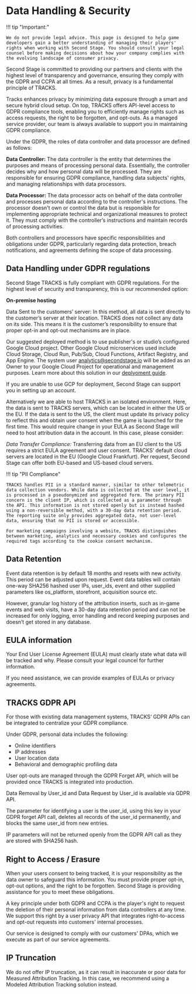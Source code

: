 # Data Handling & Security

!!! tip "Important:"

    We do not provide legal advice. This page is designed to help game developers gain a better understanding of managing their players' rights when working with Second Stage. You should consult your legal counsel before making decisions about how your company complies with the evolving landscape of consumer privacy. 
    
Second Stage is committed to providing our partners and clients with the highest level of transparency and governance, ensuring they comply with the GDPR and CCPA at all times. As a result, privacy is a fundamental principle of TRACKS.

Tracks enhances privacy by minimizing data exposure through a smart and secure hybrid cloud setup. On top, TRACKS offers API-level access to GDPR compliance tools, enabling you to efficiently manage rights such as access requests, the right to be forgotten, and opt-outs. As a managed service provider, our team is always available to support you in maintaining GDPR compliance.

Under the GDPR, the roles of data controller and data processor are defined as follows:

**Data Controller:** The data controller is the entity that determines the purposes and means of processing personal data. Essentially, the controller decides why and how personal data will be processed. They are responsible for ensuring GDPR compliance, handling data subjects' rights, and managing relationships with data processors.

**Data Processor:** The data processor acts on behalf of the data controller and processes personal data according to the controller's instructions. The processor doesn't own or control the data but is responsible for implementing appropriate technical and organizational measures to protect it. They must comply with the controller’s instructions and maintain records of processing activities.

Both controllers and processors have specific responsibilities and obligations under GDPR, particularly regarding data protection, breach notifications, and agreements defining the scope of data processing.

## Data Handling under GDPR regulations

Second Stage TRACKS is fully compliant with GDPR regulations. For the highest level of security and transparency, this is our recommended option:

**On-premise hosting**

Data Sent to the customers’ server: In this method, all data is sent directly to the customer’s server at their location. TRACKS does not collect any data on its side. This means it is the customer’s responsibility to ensure that proper opt-in and opt-out mechanisms are in place. 

Our suggested deployed method is to use publisher's or studio’s configured Google Cloud project.  Other Google Cloud microservices used include Cloud Storage, Cloud Run, Pub/Sub, Cloud Functions, Artifact Registry, and App Engine. The system user analytics@secondstage.io will be added as an Owner to your Google Cloud Project for operational and management purposes. Learn more about this solution in our [deplyoment guide](/tracks/attribution-tracking/#deployment).

If you are unable to use GCP for deployment, Second Stage can support you in setting up an account. 

Alternatively we are able to host TRACKS in an isolated environment. Here, the data is sent to TRACKS servers, which can be located in either the US or the EU. If the data is sent to the US, the client must update its privacy policy to reflect this and obtain user consent when the game is launched for the first time. This would require change in your EULA as Second Stage will need to host attribution data in the account. In this case, please consider:   

*Data Transfer Compliance:* Transferring data from an EU client to the US requires a strict EULA agreement and user consent. TRACKS’ default cloud servers are located in the EU (Google Cloud Frankfurt). Per request, Second Stage can offer both EU-based and US-based cloud servers. 

!!! tip "PII Compliance"

    TRACKS handles PII in a standard manner, similar to other telemetric data collection vendors. While data is collected at the user level, it is processed in a pseudonymized and aggregated form. The primary PII concern is the client IP, which is collected as a parameter through the API. This information is not stored openly but is instead hashed using a non-reversible method, with a 30-day data retention period. The reporting suite only provides aggregated data, not user-level data, ensuring that no PII is stored or accessible.

    For marketing campaigns involving a website, TRACKS distinguishes between marketing, analytics and necessary cookies and configures the required tags according to the cookie consent mechanism.

## Data Retention

Event data retention is by default 18 months and resets with new activity. This period can be adjusted upon request. Event data tables will contain one-way SHA256 hashed user IPs, user_ids, event and other supplied parameters like os_platform, storefront, acquisition source etc.  

However, granular log history of the attribution inserts, such as in-game events and web visits, have a 30-day data retention period and can not be increased for only logging, error handling and record keeping purposes and doesn’t get stored in any database.   

## EULA information

Your End User License Agreement (EULA) must clearly state what data will be tracked and why. Please consult your legal councel for further information.

If you need assistance, we can provide examples of EULAs or privacy agreements.

## TRACKS GDPR API

For those with existing data management systems, TRACKS‘ GDPR APIs can be integrated to centralize your GDPR compliance. 

Under GDPR, personal data includes the following: 

- Online identifiers
- IP addresses
- User location data
- Behavioral and demographic profiling data 

User opt-outs are managed through the GDPR Forget API, which will be provided once TRACKS is integrated into production.  

Data Removal by User_id and Data Request by User_id is available via GDPR API. 

The parameter for identifying a user is the user_id, using this key in your GDPR forget API call, deletes all records of the user_id permanently, and blocks the same user_id from new entries.  

IP parameters will not be returned openly from the GDPR API call as they are stored with SHA256 hash.  

## Right to Access / Erasure

When your users consent to being tracked, it is your responsibility as the data owner to safeguard this information. You must provide proper opt-in, opt-out options, and the right to be forgotten. Second Stage is providing assistance for you to meet these obligations.

A key principle under both GDPR and CCPA is the player's right to request the deletion of their personal information from data controllers at any time. We support this right by a user privacy API that integrates right-to-access and opt-out requests into customers' internal processes.

Our service is designed to comply with our customers' DPAs, which we execute as part of our service agreements.

## IP Truncation

We do not offer IP truncation, as it can result in inaccurate or poor data for Measured Attribution Tracking. In this case, we recommend using a Modeled Attribution Tracking solution instead.




